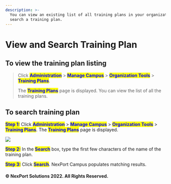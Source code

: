 ```yaml
---
description: >-
  You can view an existing list of all training plans in your organization and
  search a training plan.
---
```


# View and Search Training Plan

## **To view the training plan listing**

> Click <mark style="color:blue;">**Administration**</mark> > <mark style="color:blue;">**Manage Campus**</mark> > <mark style="color:blue;">**Organization Tools**</mark> > <mark style="color:blue;">**Training Plans**</mark>.
>
> The <mark style="color:blue;">**Training Plans**</mark> page is displayed. You can view the list of all the training plans.

## **To search training plan**

<mark style="color:blue;">**Step 1:**</mark>  Click <mark style="color:blue;">**Administration**</mark> > <mark style="color:blue;">**Manage Campus**</mark> > <mark style="color:blue;">**Organization Tools**</mark> > <mark style="color:blue;">**Training Plans**</mark>.  The <mark style="color:blue;">**Training Plans**</mark> page is displayed.

![](https://www.nexportcampus.com/Content/Guides/aweb/Content/Resources/Images/OT\_Training\_Plans/TrainingPlans\_Search\_550x275.png)

<mark style="color:blue;">**Step 2:**</mark>  In the <mark style="color:blue;">**Search**</mark> box, type the first few characters of the name of the training plan.

<mark style="color:blue;">**Step 3:**</mark>  Click <mark style="color:blue;">**Search**</mark>.  NexPort Campus populates matching results.

#### © NexPort Solutions 2022. All Rights Reserved.
